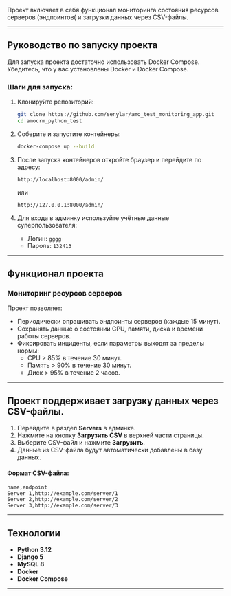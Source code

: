 
Проект включает в себя функционал мониторинга состояния ресурсов серверов (эндпоинтов( и загрузки данных через CSV-файлы.

---

## Руководство по запуску проекта

Для запуска проекта достаточно использовать Docker Compose. Убедитесь, что у вас установлены Docker и Docker Compose.

### Шаги для запуска:
1. Клонируйте репозиторий:
   ```bash
   git clone https://github.com/senylar/amo_test_monitoring_app.git
   cd amocrm_python_test
   ```

2. Соберите и запустите контейнеры:
   ```bash
   docker-compose up --build
   ```

3. После запуска контейнеров откройте браузер и перейдите по адресу:
   ```
   http://localhost:8000/admin/ 
   ```
   или
    ```
   http://127.0.0.1:8000/admin/ 
   ```
   

5. Для входа в админку используйте учётные данные суперпользователя:
   - Логин: `gggg`
   - Пароль: `132413` 

---

## Функционал проекта

### Мониторинг ресурсов серверов
Проект позволяет:
- Периодически опрашивать эндпоинты серверов (каждые 15 минут).
- Сохранять данные о состоянии CPU, памяти, диска и времени работы серверов.
- Фиксировать инциденты, если параметры выходят за пределы нормы:
  - CPU > 85% в течение 30 минут.
  - Память > 90% в течение 30 минут.
  - Диск > 95% в течение 2 часов.

---

## Проект поддерживает загрузку данных через CSV-файлы.
1. Перейдите в раздел **Servers** в админке.
2. Нажмите на кнопку **Загрузить CSV** в верхней части страницы.
3. Выберите CSV-файл и нажмите **Загрузить**.
4. Данные из CSV-файла будут автоматически добавлены в базу данных.

#### Формат CSV-файла:
```csv
name,endpoint
Server 1,http://example.com/server/1
Server 2,http://example.com/server/2
Server 3,http://example.com/server/3
```

---

## Технологии
- **Python 3.12**
- **Django 5**
- **MySQL 8**
- **Docker**
- **Docker Compose**

---
